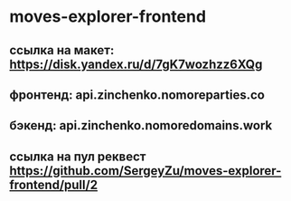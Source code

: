 # moves-explorer-frontend

## ссылка на макет: https://disk.yandex.ru/d/7gK7wozhzz6XQg

## фронтенд: api.zinchenko.nomoreparties.co

## бэкенд: api.zinchenko.nomoredomains.work

## ссылка на пул реквест https://github.com/SergeyZu/moves-explorer-frontend/pull/2
